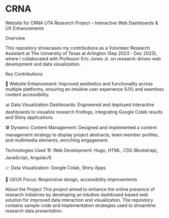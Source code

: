 # CRNA
Website for CRNA
UTA Research Project – Interactive Web Dashboards & UX Enhancements

Overview

This repository showcases my contributions as a Volunteer Research Assistant at The University of Texas at Arlington (Sep 2023 - Dec 2023), where I collaborated with Professor Eric Jones Jr. on research-driven web development and data visualization.

Key Contributions

🚀 Website Enhancement: Improved aesthetics and functionality across multiple platforms, ensuring an intuitive user experience (UX) and seamless content accessibility.

📊 Data Visualization Dashboards: Engineered and deployed interactive dashboards to visualize research findings, integrating Google Colab results and Shiny applications.

🛠 Dynamic Content Management: Designed and implemented a content management strategy to display project abstracts, team member profiles, and multimedia elements, enriching engagement.

Technologies Used
🏗 Web Development: Hugo, HTML, CSS (Bootstrap), JavaScript, AngularJS

📈 Data Visualization: Google Colab, Shiny Apps

🎨 UI/UX Focus: Responsive design, accessibility improvements

About the Project
This project aimed to enhance the online presence of research initiatives by developing an intuitive dashboard-based web solution for improved data interaction and visualization. 
The repository contains sample code and implementation strategies used to streamline research data presentation.

